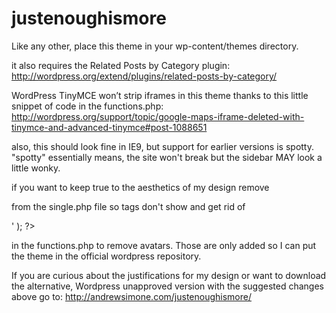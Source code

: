 justenoughismore
================

Like any other, place this theme in your wp-content/themes directory.

it also requires the Related Posts by Category plugin: http://wordpress.org/extend/plugins/related-posts-by-category/

WordPress TinyMCE won’t strip iframes in this theme thanks to this little snippet of code in the functions.php: http://wordpress.org/support/topic/google-maps-iframe-deleted-with-tinymce-and-advanced-tinymce#post-1088651

also, this should look fine in IE9, but support for earlier versions is spotty. "spotty" essentially means, the site won't break but the sidebar MAY look a little wonky.

if you want to keep true to the aesthetics of my design remove <div id="tags"> <?php the_tags(); ?></div> from the single.php file so tags don't show and get rid of  

   <div id="avataradjust">
         <?php echo get_avatar($comment,$size='32',$default='<path_to_url>' ); ?>
	 </div>

in the functions.php to remove avatars. Those are only added so I can put the theme in the official wordpress repository.

If you are curious about the justifications for my design or want to download the alternative, Wordpress unapproved version with the suggested changes above go to: http://andrewsimone.com/justenoughismore/
